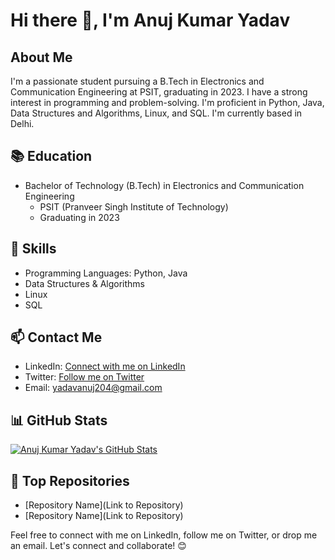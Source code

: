 # Hi there 👋, I'm Anuj Kumar Yadav

## About Me
I'm a passionate student pursuing a B.Tech in Electronics and Communication Engineering at PSIT, graduating in 2023. I have a strong interest in programming and problem-solving. I'm proficient in Python, Java, Data Structures and Algorithms, Linux, and SQL. I'm currently based in Delhi.

## 📚 Education
- Bachelor of Technology (B.Tech) in Electronics and Communication Engineering
  - PSIT (Pranveer Singh Institute of Technology)
  - Graduating in 2023

## 🔧 Skills
- Programming Languages: Python, Java
- Data Structures & Algorithms
- Linux
- SQL

## 📫 Contact Me
- LinkedIn: [Connect with me on LinkedIn](https://www.linkedin.com/in/anuj-kumar-yadav-5ba00a165/)
- Twitter: [Follow me on Twitter](https://twitter.com/Yadavanshianuj2)
- Email: yadavanuj204@gmail.com

## 📊 GitHub Stats
[![Anuj Kumar Yadav's GitHub Stats](https://github-readme-stats.vercel.app/api?username=Yadavanuj204&show_icons=true&count_private=true)](https://github.com/Yadavanuj204)

## 🌟 Top Repositories
- [Repository Name](Link to Repository)
- [Repository Name](Link to Repository)

Feel free to connect with me on LinkedIn, follow me on Twitter, or drop me an email. Let's connect and collaborate! 😊
